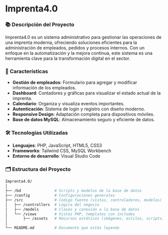 # Imprenta4.0

### 📚 **Descripción del Proyecto**
Imprenta4.0 es un sistema administrativo para gestionar las operaciones de una imprenta moderna, ofreciendo soluciones eficientes para la administración de empleados, pedidos y procesos internos. Con un enfoque en la automatización y la mejora continua, este sistema es una herramienta clave para la transformación digital en el sector.

### 🚀 **Características**
- **Gestión de empleados**: Formulario para agregar y modificar información de los empleados.
- **Dashboard**: Contadores y gráficas para visualizar el estado actual de la imprenta.
- **Calendario**: Organiza y visualiza eventos importantes.
- **Autenticación**: Sistema de login y registro con diseño moderno.
- **Responsive Design**: Adaptación completa para dispositivos móviles.
- **Base de datos MySQL**: Almacenamiento seguro y eficiente de datos.

### 🛠️ **Tecnologías Utilizadas**
- **Lenguajes**: PHP, JavaScript, HTML5, CSS3
- **Frameworks**: Tailwind CSS, MySQL Workbench
- **Entorno de desarrollo**: Visual Studio Code

### 🗂️ **Estructura del Proyecto**
```bash
Imprenta4.0/
│
├── /bd               # Scripts y modelos de la base de datos
├── /config           # Configuraciones generales
├── /src              # Código fuente (vistas, controladores, modelos)
│   ├── /controllers  # Lógica del negocio
│   ├── /models       # Clases y conexión a la base de datos
│   └── /views        # Vistas PHP, templates con includes
│       ├── /assets   # Recursos estáticos (imágenes, estilos, scripts)
│
└── README.md         # Documento que estás leyendo
